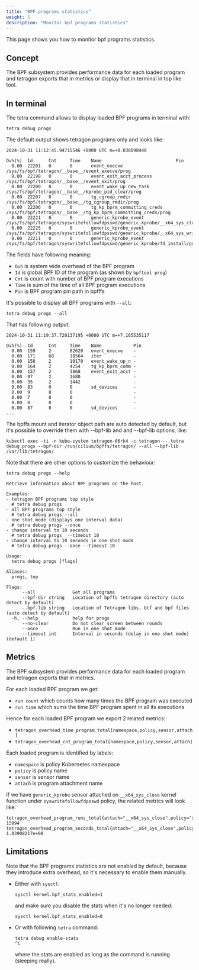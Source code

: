 ```yaml
---
title: "BPF programs statistics"
weight: 5
description: "Monitor bpf programs statistics"
---
```


This page shows you how to monitor bpf programs statistics.

## Concept

The BPF subsystem provides performance data for each loaded program and tetragon
exports that in metrics or display that in terminal in top like tool.

## In terminal

The tetra command allows to display loaded BPF programs in terminal with:

```shell
tetra debug progs
```

The default output shows tetragon programs only and looks like:

```
2024-10-31 11:12:45.94715546 +0000 UTC m=+8.038098448

Ovh(%)  Id      Cnt     Time    Name                            Pin
  0.00  22201   0       0       event_execve                    /sys/fs/bpf/tetragon/__base__/event_execve/prog
  0.00  22198   0       0       event_exit_acct_process         /sys/fs/bpf/tetragon/__base__/event_exit/prog
  0.00  22200   0       0       event_wake_up_new_task          /sys/fs/bpf/tetragon/__base__/kprobe_pid_clear/prog
  0.00  22207   0       0       tg_cgroup_rmdir                 /sys/fs/bpf/tetragon/__base__/tg_cgroup_rmdir/prog
  0.00  22206   0       0       tg_kp_bprm_committing_creds     /sys/fs/bpf/tetragon/__base__/tg_kp_bprm_committing_creds/prog
  0.00  22221   0       0       generic_kprobe_event            /sys/fs/bpf/tetragon/syswritefollowfdpsswd/generic_kprobe/__x64_sys_close/prog
  0.00  22225   0       0       generic_kprobe_event            /sys/fs/bpf/tetragon/syswritefollowfdpsswd/generic_kprobe/__x64_sys_write/prog
  0.00  22211   0       0       generic_kprobe_event            /sys/fs/bpf/tetragon/syswritefollowfdpsswd/generic_kprobe/fd_install/prog
```

The fields have following meaning:

- `Ovh` is system wide overhead of the BPF program
- `Id` is global BPF ID of the program (as shown by `bpftool prog`)
- `Cnt` is count with number of BPF program executions
- `Time` is sum of the time of all BPF program executions
- `Pin` is BPF program pin path in bpfffs

It's possible to display all BPF programs with `--all`:

```shell
tetra debug progs --all
```

That has following output:

```
2024-10-31 11:19:37.720137195 +0000 UTC m=+7.165535117

Ovh(%)  Id      Cnt     Time    Name            Pin
  0.00  159     2       82620   event_execve    -
  0.00  171     68      18564   iter            -
  0.00  158     2       10170   event_wake_up_n -
  0.00  164     2       4254    tg_kp_bprm_comm -
  0.00  157     2       3868    event_exit_acct -
  0.00  97      2       1680                    -
  0.00  35      2       1442                    -
  0.00  83      0       0       sd_devices      -
  0.00  9       0       0                       -
  0.00  7       0       0                       -
  0.00  8       0       0                       -
  0.00  87      0       0       sd_devices      -
...
```

The bpffs mount and iterator object path are auto detected by default, but
it's possible to override them with --bpf-lib and and --bpf-lib options, like:

```shell
kubectl exec -ti -n kube-system tetragon-66rk4 -c tetragon -- tetra debug progs --bpf-dir /run/cilium/bpffs/tetragon/ --all --bpf-lib /var/lib/tetragon/
```

Note that there are other options to customize the behaviour:

```shell
tetra debug progs --help
```
```
Retrieve information about BPF programs on the host.

Examples:
- tetragon BPF programs top style
  # tetra debug progs
- all BPF programs top style
  # tetra debug progs --all
- one shot mode (displays one interval data)
  # tetra debug progs --once
- change interval to 10 seconds
  # tetra debug progs  --timeout 10
- change interval to 10 seconds in one shot mode
  # tetra debug progs --once --timeout 10

Usage:
  tetra debug progs [flags]

Aliases:
  progs, top

Flags:
      --all              Get all programs
      --bpf-dir string   Location of bpffs tetragon directory (auto detect by default)
      --bpf-lib string   Location of Tetragon libs, btf and bpf files (auto detect by default)
  -h, --help             help for progs
      --no-clear         Do not clear screen between rounds
      --once             Run in one shot mode
      --timeout int      Interval in seconds (delay in one shot mode) (default 1)
```

## Metrics

The BPF subsystem provides performance data for each loaded program
and tetragon exports that in metrics.

For each loaded BPF program we get:
- `run count` which counts how many times the BPF program was executed
- `run time` which sums the time BPF program spent in all its executions


Hence for each loaded BPF program we export 2 related metrics:

- `tetragon_overhead_time_program_total[namespace,policy,sensor,attach]`
- `tetragon_overhead_cnt_program_total[namespace,policy,sensor,attach]`


Each loaded program is identified by labels:

- `namespace` is policy Kubernetes namespace
- `policy` is policy name
- `sensor` is sensor name
- `attach` is program attachment name


If we have `generic_kprobe` sensor attached on `__x64_sys_close` kernel function
under `syswritefollowfdpsswd` policy, the related metrics will look like:

```
tetragon_overhead_program_runs_total{attach="__x64_sys_close",policy="syswritefollowfdpsswd",policy_namespace="",sensor="generic_kprobe"} 15894
tetragon_overhead_program_seconds_total{attach="__x64_sys_close",policy="syswritefollowfdpsswd",policy_namespace="",sensor="generic_kprobe"} 1.03908217e+08
```


##  Limitations

Note that the BPF programs statistics are not enabled by default, because they introduce extra overhead,
so it's necessary to enable them manually.

- Either with `sysctl`:

  ```shell
  sysctl kernel.bpf_stats_enabled=1
  ```

  and make sure you disable the stats when it's no longer needed:

  ```shell
  sysctl kernel.bpf_stats_enabled=0
  ```

- Or with following `tetra` command:

  ```shell
  tetra debug enable-stats
  ^C
  ```

  where the stats are enabled as long as the command is running (sleeping really).
